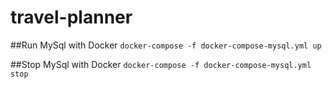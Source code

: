# travel-planner

##Run MySql with Docker
`docker-compose -f docker-compose-mysql.yml up`

##Stop MySql with Docker
`docker-compose -f docker-compose-mysql.yml stop`